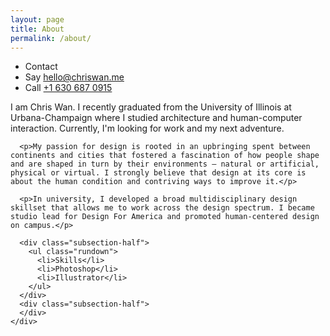 ```yaml
---
layout: page
title: About
permalink: /about/
---
```


<div class="section">
  <div class="subsection-row">
    <div class="subsection-third">
      <ul class="rundown">
        <li>Contact</li>
        <li>Say <a href="mailto:hello@chriswan.me">hello@chriswan.me</a></li>
        <li>Call <a href="tel:16306870915">+1 630 687 0915</a></li>
      </ul>
    </div>
    <div class="subsection-two-thirds">
      <p>I am Chris Wan. I recently graduated from the University of Illinois at Urbana-Champaign where I studied architecture and human-computer interaction. Currently, I'm looking for work and my next adventure.</p>

      <p>My passion for design is rooted in an upbringing spent between continents and cities that fostered a fascination of how people shape and are shaped in turn by their environments — natural or artificial, physical or virtual. I strongly believe that design at its core is about the human condition and contriving ways to improve it.</p>

      <p>In university, I developed a broad multidisciplinary design skillset that allows me to work across the design spectrum. I became studio lead for Design For America and promoted human-centered design on campus.</p>

      <div class="subsection-half">
        <ul class="rundown">
          <li>Skills</li>
          <li>Photoshop</li>
          <li>Illustrator</li>
        </ul>
      </div>
      <div class="subsection-half">
      </div>
    </div>
  </div>
</div>
